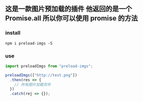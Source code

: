 ## 这是一款图片预加载的插件 他返回的是一个 Promise.all 所以你可以使用 promise 的方法

### install

```shell
npm i preload-imgs -S
```

### use

```js
import preloadImgs from "preload-imgs";

preloadImgs(["http://test.png"])
  .then(res => {
    // 所有图片加载完毕
  })
  .catch(rej => {});
```
